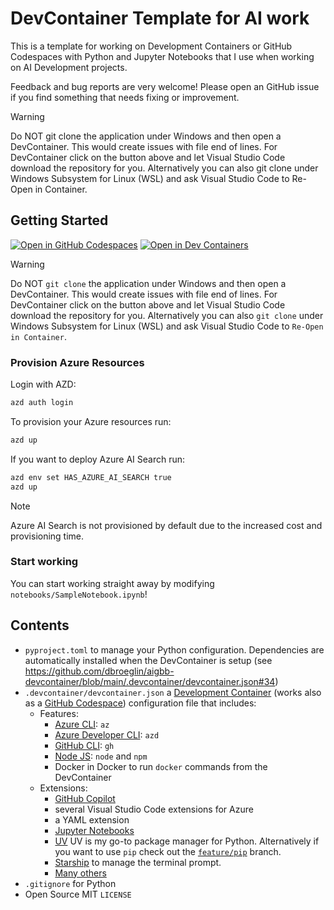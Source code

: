 # DevContainer Template for AI work

This is a template for working on Development Containers or GitHub Codespaces with Python and Jupyter Notebooks that I use when working on AI Development projects.

Feedback and bug reports are very welcome! Please open an GitHub issue if you find something that needs fixing or improvement.

Warning

Do NOT git clone the application under Windows and then open a DevContainer. This would create issues with file end of lines. For DevContainer click on the button above and let Visual Studio Code download the repository for you. Alternatively you can also git clone under Windows Subsystem for Linux (WSL) and ask Visual Studio Code to Re-Open in Container.

## Getting Started

[![Open in GitHub Codespaces](https://github.com/codespaces/badge.svg)](https://codespaces.new/dbroeglin/aigbb-devcontainer) [![Open in Dev Containers](https://img.shields.io/static/v1?style=for-the-badge&label=Dev%20Containers&message=Open&color=blue&logo=visualstudiocode)](https://vscode.dev/redirect?url=vscode://ms-vscode-remote.remote-containers/cloneInVolume?url=https://github.com/dbroeglin/aigbb-devcontainer)

> [!WARNING]
> Do NOT `git clone` the application under Windows and then open a DevContainer. 
> This would create issues with file end of lines. For DevContainer click on the button 
> above and let Visual Studio Code download the repository for you. Alternatively you 
> can also `git clone` under Windows Subsystem for Linux (WSL) and ask Visual Studio Code to
> `Re-Open in Container`.

### Provision Azure Resources

Login with AZD:
```bash
azd auth login
``` 

To provision your Azure resources run:
```bash
azd up
``` 

If you want to deploy Azure AI Search run:
```bash
azd env set HAS_AZURE_AI_SEARCH true
azd up
``` 

> [!NOTE]
> Azure AI Search is not provisioned by default due to the increased cost
> and provisioning time.

### Start working

You can start working straight away by modifying `notebooks/SampleNotebook.ipynb`!

## Contents

  - `pyproject.toml` to manage your Python configuration. Dependencies are automatically installed when the DevContainer is setup (see https://github.com/dbroeglin/aigbb-devcontainer/blob/main/.devcontainer/devcontainer.json#34)
  - `.devcontainer/devcontainer.json` a [Development Container](https://containers.dev/) (works also as a [GitHub Codespace](https://github.com/features/codespaces)) configuration file that includes:
    - Features:
      - [Azure CLI](https://learn.microsoft.com/en-us/cli/azure/what-is-azure-cli): `az`
      - [Azure Developer CLI](https://learn.microsoft.com/en-us/azure/developer/azure-developer-cli/overview): `azd`
      - [GitHub CLI](https://cli.github.com/): `gh`
      - [Node JS](https://nodejs.org/): `node` and `npm`
      - Docker in Docker to run `docker` commands from the DevContainer
    - Extensions:
      - [GitHub Copilot](https://github.com/features/copilot)
      - several Visual Studio Code extensions for Azure
      - a YAML extension
      - [Jupyter Notebooks](https://code.visualstudio.com/docs/datascience/jupyter-notebooks)
      - [UV](https://docs.astral.sh/uv/) UV is my go-to package manager for Python. Alternatively if you want to use `pip` check out the [`feature/pip`](https://github.com/dbroeglin/aigbb-devcontainer/tree/feature/pip) branch.
      - [Starship](https://starship.rs) to manage the terminal prompt.
      - [Many others](https://github.com/dbroeglin/aigbb-devcontainer/blob/main/.devcontainer/devcontainer.json#12)
  - `.gitignore` for Python
  - Open Source MIT `LICENSE`


